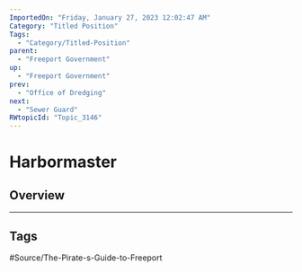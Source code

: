 ```yaml
---
ImportedOn: "Friday, January 27, 2023 12:02:47 AM"
Category: "Titled Position"
Tags:
  - "Category/Titled-Position"
parent:
  - "Freeport Government"
up:
  - "Freeport Government"
prev:
  - "Office of Dredging"
next:
  - "Sewer Guard"
RWtopicId: "Topic_3146"
---
```

# Harbormaster
## Overview

---
## Tags
#Source/The-Pirate-s-Guide-to-Freeport

